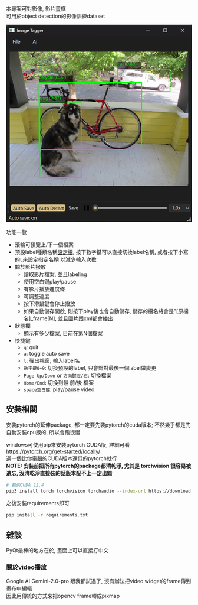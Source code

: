 本專案可對影像, 影片畫框  
可用於object detection的影像訓練dataset  

![system gui](./asset/system_gui.png)

功能一覽
- 滾輪可預覽上/下一個檔案
- 預設label種類名稱[設定檔](./config/static.yaml), 按下數字鍵可以直接切換label名稱, 或者按下小寫的`L`來設定指定名稱
  以減少輸入次數
- 關於影片撥放
  - 讀取影片檔案, 並且labeling
  - 使用空白鍵play/pause
  - 有影片播放進度條
  - 可調整速度
  - 按下滑鼠鍵會停止撥放
  - 如果自動儲存開啟, 則按下play後也會自動儲存, 儲存的檔名將會是"[原檔名]_frame[N], 並且圖片跟xml都會抽出
- 狀態欄
  - 顯示有多少檔案, 目前在第N個檔案
- 快捷鍵
  - `q`: quit
  - `a`: toggle auto save
  - `l`: 彈出視窗, 輸入label名
  - `數字鍵0~9`: 切換預設的label, 只會針對最後一個label做變更
  - `Page Up/Down` or `方向鍵左/右`: 切換檔案
  - `Home/End`: 切換到最 前/後 檔案
  - `space空白鍵`: play/pause video

## 安裝相關
安裝pytorch的延伸package, 都一定要先裝pytorch的cuda版本; 不然幾乎都是先自動安裝cpu版的, 所以會跑很慢

windows可使用pip來安裝pytorch CUDA版, 詳細可看  
https://pytorch.org/get-started/locally/  
選一個比你電腦的CUDA版本還低的pytorch就行  
**NOTE: 安裝前把所有pytorch的package都清乾淨, 尤其是 torchvision 很容易被遺忘, 沒清乾淨直接裝的話版本配不上一定出錯**
```bash
# 範例CUDA 12.4
pip3 install torch torchvision torchaudio --index-url https://download.pytorch.org/whl/cu124
```
之後安裝requirements即可
```bash
pip install -r requirements.txt
```

## 雜談
PyQt最棒的地方在於, 畫面上可以直接打中文

### 關於video播放
Google AI Gemini-2.0-pro 跟我都試過了, 沒有辦法把video widget的frame傳到畫布中編輯  
因此用傳統的方式來把opencv frame轉成pixmap  

